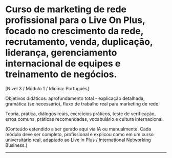 # Curso de marketing de rede profissional para o Live On Plus, focado no crescimento da rede, recrutamento, venda, duplicação, liderança, gerenciamento internacional de equipes e treinamento de negócios.


[Nível 3 / Módulo 1 / Idioma: Português]

Objetivos didáticos: aprofundamento total - explicação detalhada, gramática (se necessário), fluxo de trabalho real para marketing de rede.

Teoria, prática, diálogos reais, exercícios práticos, teste de verificação, erros comuns, práticas recomendadas, vocabulário e cultura internacional.


(Conteúdo estendido a ser gerado aqui via IA ou manualmente. Cada módulo deve ser completo, profissional e explicou como em um curso universitário real, adaptado ao Live in Plus / International Networking Business.)

----